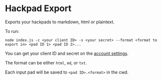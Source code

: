 # Hackpad Export

Exports your hackpads to markdown, html or plaintext.

To run:

    node index.js -c <your client ID> -s <your secret> --format <format to export in> <pad ID 1> <pad ID 2>...

You can get your client ID and secret on the [account settings](https://hackpad.com/ep/account/settings/).

The format can be either `html`, `md`, or `txt`.

Each input pad will be saved to `<pad ID>.<format>` in the cwd.
